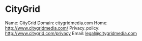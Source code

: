 
# CityGrid

Name: CityGrid
Domain: citygridmedia.com
Home: http://www.citygridmedia.com/
Privacy_policy: http://www.citygrid.com/privacy
Email: legal@citygridmedia.com
